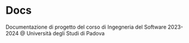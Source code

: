 # Docs
Documentazione di progetto del corso di Ingegneria del Software 2023-2024 @ Università degli Studi di Padova
